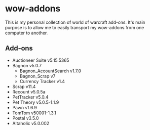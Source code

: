 # wow-addons
This is my personal collection of world of warcraft add-ons.  It's main purpose is to allow me to easily transport my wow-addons from one computer to another.

## Add-ons
* Auctioneer Suite v5.15.5365
* Bagnon v5.0.7
	* Bagnon_AccountSearch v1.7.0
	* Bagnon_Scrap v7
	* Currency Tracker v1.4
* Scrap v11.4
* Recount v5.0.5a
* PetTracker v5.0.4
* Pet Theory v5.0.5-1.1.9
* Pawn v1.6.9
* TomTom v50001-1.3.1
* Postal v3.5.0
* Altaholic v5.0.002


